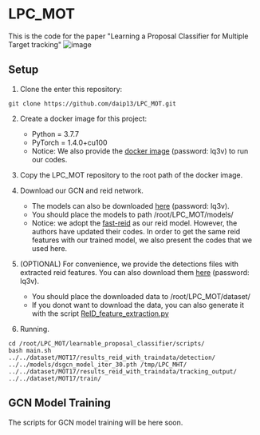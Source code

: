 # LPC_MOT
This is the code for the paper "Learning a Proposal Classifier for Multiple Target tracking"
![image](https://github.com/daip13/LPC_MOT/blob/master/images/framework.png)

## Setup
1. Clone the enter this repository:
```
git clone https://github.com/daip13/LPC_MOT.git
```

2. Create a docker image for this project: 
    - Python = 3.7.7
    - PyTorch = 1.4.0+cu100
    - Notice: We also provide the [docker image](https://pan.baidu.com/s/1IF7JqycSzP6iqbR9fkduJA) (password: lq3v) to run our codes.

3. Copy the LPC_MOT repository to the root path of the docker image.

4. Download our GCN and reid network.
    - The models can also be downloaded [here](https://pan.baidu.com/s/1IF7JqycSzP6iqbR9fkduJA) (password: lq3v).
    - You should place the models to path /root/LPC_MOT/models/
    - Notice: we adopt the [fast-reid](https://github.com/JDAI-CV/fast-reid.git) as our reid model. However, the authors have updated their codes. In order to get the same reid features with our trained model, we also present the codes that we used here.

5. (OPTIONAL) For convenience, we provide the detections files with extracted reid features. You can also download them [here](https://pan.baidu.com/s/1IF7JqycSzP6iqbR9fkduJA) (password: lq3v).
    - You should place the downloaded data to /root/LPC_MOT/dataset/
    - If you donot want to download the data, you can also generate it with the script [ReID_feature_extraction.py](https://github.com/daip13/LPC_MOT/blob/master/learnable_proposal_classifier/scripts/ReID_feature_extraction.py)

7. Running.
```
cd /root/LPC_MOT/learnable_proposal_classifier/scripts/
bash main.sh ../../dataset/MOT17/results_reid_with_traindata/detection/ ../../models/dsgcn_model_iter_30.pth /tmp/LPC_MHT/ ../../dataset/MOT17/results_reid_with_traindata/tracking_output/ ../../dataset/MOT17/train/
```

## GCN Model Training
The scripts for GCN model training will be here soon.
